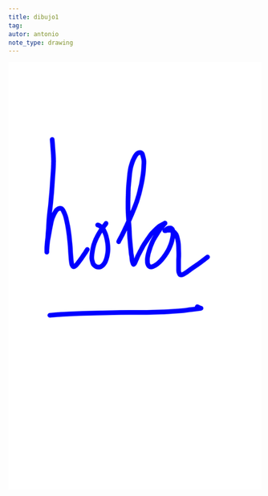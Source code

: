 ```yaml
---
title: dibujo1
tag:
autor: antonio
note_type: drawing
---
```

![drawing-2023-11-04](/drawing-2023-11-04.png)
